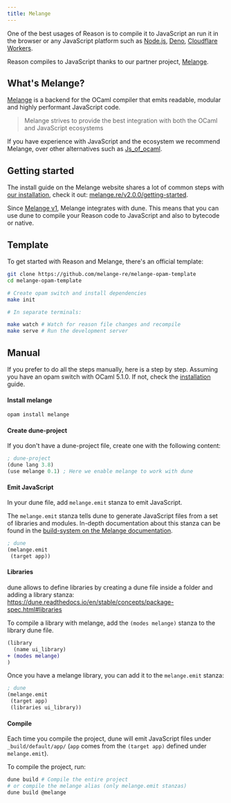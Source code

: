 ```yaml
---
title: Melange
---
```


One of the best usages of Reason is to compile it to JavaScript an run it in the browser or any JavaScript platform such as [Node.js](https://nodejs.org), [Deno](https://deno.com), [Cloudflare Workers](https://workers.cloudflare.com).

Reason compiles to JavaScript thanks to our partner project, [Melange](https://melange.re).

## What's Melange?

[Melange](https://melange.re) is a backend for the OCaml compiler that emits readable, modular and highly performant JavaScript code.

> Melange strives to provide the best integration with both the OCaml and JavaScript ecosystems

If you have experience with JavaScript and the ecosystem we recommend Melange, over other alternatives such as [Js_of_ocaml](compiling-to-js-with-jsoo.md).

## Getting started

The install guide on the Melange website shares a lot of common steps with [our installation](installation.md), check it out: [melange.re/v2.0.0/getting-started](https://melange.re/v2.0.0/getting-started).

Since [Melange v1](https://buttondown.email/anmonteiro/archive/melange-hits-v10/), Melange integrates with dune. This means that you can use dune to compile your Reason code to JavaScript and also to bytecode or native.

## Template

To get started with Reason and Melange, there's an official template:

```bash
git clone https://github.com/melange-re/melange-opam-template
cd melange-opam-template

# Create opam switch and install dependencies
make init

# In separate terminals:

make watch # Watch for reason file changes and recompile
make serve # Run the development server
```

## Manual

If you prefer to do all the steps manually, here is a step by step. Assuming you have an opam switch with OCaml 5.1.0. If not, check the [installation](installation.md#setup-a-new-environment-manually) guide.

#### Install melange
```sh
opam install melange
```

#### Create dune-project

If you don't have a dune-project file, create one with the following content:

```lisp
; dune-project
(dune lang 3.8)
(use melange 0.1) ; Here we enable melange to work with dune
```

#### Emit JavaScript

In your dune file, add `melange.emit` stanza to emit JavaScript.

The `melange.emit` stanza tells dune to generate JavaScript files from a set of libraries and modules. In-depth documentation about this stanza can be found in the [build-system on the Melange documentation](https://melange.re/v2.0.0/build-system/#entry-points-with-melangeemit).

```lisp
; dune
(melange.emit
 (target app))
```

#### Libraries

dune allows to define libraries by creating a dune file inside a folder and adding a library stanza: https://dune.readthedocs.io/en/stable/concepts/package-spec.html#libraries

To compile a library with melange, add the `(modes melange)` stanza to the library dune file.

```diff
(library
  (name ui_library)
+ (modes melange)
)
```

Once you have a melange library, you can add it to the `melange.emit` stanza:
```lisp
; dune
(melange.emit
 (target app)
 (libraries ui_library))
```

#### Compile

Each time you compile the project, dune will emit JavaScript files under `_build/default/app/` (`app` comes from the `(target app)` defined under `melange.emit`).

To compile the project, run:

```bash
dune build # Compile the entire project
# or compile the melange alias (only melange.emit stanzas)
dune build @melange
```
